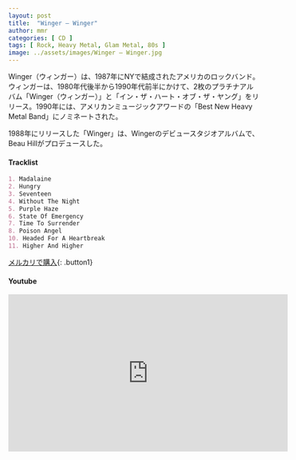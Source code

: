 ```yaml
---
layout: post
title:  "Winger – Winger"
author: mmr
categories: [ CD ]
tags: [ Rock, Heavy Metal, Glam Metal, 80s ]
image: ../assets/images/Winger – Winger.jpg
---
```


Winger（ウィンガー）は、1987年にNYで結成されたアメリカのロックバンド。ウィンガーは、1980年代後半から1990年代前半にかけて、2枚のプラチナアルバム「Winger（ウィンガー）」と「イン・ザ・ハート・オブ・ザ・ヤング」をリリース。1990年には、アメリカンミュージックアワードの「Best New Heavy Metal Band」にノミネートされた。

1988年にリリースした「Winger」は、Wingerのデビュースタジオアルバムで、Beau Hillがプロデュースした。

#### Tracklist
```md
1. Madalaine
2. Hungry
3. Seventeen
4. Without The Night
5. Purple Haze
6. State Of Emergency
7. Time To Surrender
8. Poison Angel
10. Headed For A Heartbreak
11. Higher And Higher
```

[メルカリで購入](https://jp.mercari.com/item/m90240573963?afid=6142608987){: .button1}

#### Youtube 
<iframe width="560" height="315" src="https://www.youtube.com/embed/AIpRdbi9pYw?si=jt0s2nB6c5NgTA2P" title="YouTube video player" frameborder="0" allow="accelerometer; autoplay; clipboard-write; encrypted-media; gyroscope; picture-in-picture; web-share" referrerpolicy="strict-origin-when-cross-origin" allowfullscreen></iframe>
